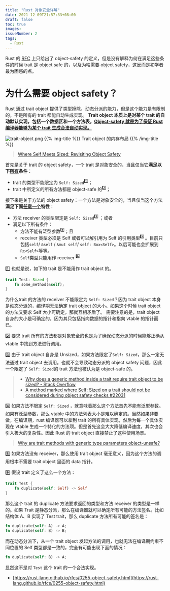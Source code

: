 ```yaml
---
title: "Rust 对象安全详解"
date: 2021-12-09T21:57:33+08:00
draft: false
toc: true
images:
issueNumber: 2
tags: 
  - Rust
---
```


Rust 的 [RFC](https://rust-lang.github.io/rfcs/0255-object-safety.html) 上只给出了 object-safety 的定义，但是没有解释为何在满足这些条件的时候 trait 是 object safe 的，以及为啥需要 object safety，这反而是初学者最为困惑的点。

# 为什么需要 object safety？

Rust 通过 trait object 提供了类型擦除、动态分派的能力，但是这个能力是有限制的，不是所有的 trait 都能自动生成实现。
**Trait object 本质上是对某个 trait 的自动默认实现，包括一个数据区和一个方法表。<u>Object-safety 就是为了保证 Rust 编译器能够为某个 trait 生成合法自动实现。</u>**

![trait-object.png](https://gw.alipayobjects.com/zos/antfincdn/QAgzwRCoT/1644416416.png)
{{% img-title %}} Trait object 的内存布局 {{% /img-title %}} 

> [Where Self Meets Sized: Revisiting Object Safety](https://huonw.github.io/blog/2015/05/where-self-meets-sized-revisiting-object-safety/)

首先是关于 trait 的 object safety，一个 trait 是对象安全的，当且仅当它**满足以下<u>所有</u>条件**：

- trait 的类型不能限定为 `Self: Sized`<sup>1️⃣</sup>；
- trait 中所定义的所有方法都是 object-safe 的<sup>2️⃣</sup>；

接下来是关于方法的 object safety：一个方法是对象安全的，当且仅当这个方法**满足下面<u>任意一个</u>特性**：

- 方法 receiver 的类型限定是 `Self: Sized`<sup>3️⃣ </sup>；或者
- 满足以下所有条件：
   - 方法不能有泛型参数<sup>4️⃣</sup>；且
   - receiver 类型必须是 Self 或者可以解引用为 Self 的引用类型<sup>5️⃣ </sup>。目前只包括`self`/ `&self` / `&mut self`/ `self: Box<Self>`。以后可能也会扩展到 `Rc<Self>`等等。
   - `Self`类型只能用作 receiver <sup>6️⃣ </sup>


1️⃣   也就是说，如下的 trait 是不能用作 trait object 的。
```rust
trait Test: Sized {
	fn some_method(&self);
}
```
为什么trait 的方法的 receiver 不能限定为 `Self: Sized`？因为 trait object 本身是动态分派的，编译期无法确定 trait object 的大小。如果这个时候 trait object 的方法又要求 Self 大小可确定，那就互相矛盾了。
需要注意的是，trait object 自身的大小是可确定的，因为其只包括指向数据的指针和指向 vtable 的指针而已。

2️⃣   要求 trait 所有的方法都是对象安全的也是为了确保动态分派的时候能够正确从 vtable 中找到方法进行调用。

3️⃣   由于 trait object 自身是 Unsized，如果方法限定了`Self: Sized`，那么一定无法通过 trait object 去调用。也就不会导致动态分派的 object safety 问题，因此一个限定了 `Self: Sized`的 trait 方法也被认为是 object-safe 的。

> - [Why does a generic method inside a trait require trait object to be sized? - Stack Overflow](https://stackoverflow.com/questions/42620022/why-does-a-generic-method-inside-a-trait-require-trait-object-to-be-sized)
> - [A method marked where Self: Sized on a trait should not be considered during object safety checks #22031](https://github.com/rust-lang/rust/issues/22031)


4️⃣   如果方法不限定 `Self: Sized` ，就意味着那么这个方法首先不能有泛型参数。如果有泛型参数，那么 vtable 中的方法列表大小是难以确定的。当然如果非要做，在编译期，rust 编译器可以拿到 trait 的所有具体实现，然后为每一个具体实现在 vtable 生成一个特化的方法项。但是首先这会大大降低编译速度，其次也会引入极大的复杂性。因此 Rust 的 trait object 直接禁止了这种使用场景。

> [Why are trait methods with generic type parameters object-unsafe?](https://stackoverflow.com/questions/67767207/why-are-trait-methods-with-generic-type-parameters-object-unsafe)


5️⃣   如果方法没有 receiver，那么使用 trait object 毫无意义，因为这个方法的调用根本不需要 trait object 里面的 data 指针。

6️⃣   假设 trait 定义了这么一个方法：
```rust
trait Test {
	fn duplicate(self: Self) -> Self
}
```
那么这个 trait 的 duplicate 方法要求返回的类型和方法 receiver 的类型是一样的。如果 Trait 是静态分派，那么在编译器就可以确定所有可能的方法签名。比如结构体 A、B 实现了 Test trait，那么 duplicate 方法所有可能的签名是：
```rust
fn duplicate(self: A) -> A;
fn duplicate(self: B) -> B;
```
而在动态分派下，从一个 trait object 发起方法的调用，也就无法在编译期约束不同位置的 Self 类型都是一致的，完全有可能出现下面的情况：

```rust
fn duplicate(self: B) -> A;
```

显然这不是对 `Test` 这个 trait 的一个合法实现。


- [https://rust-lang.github.io/rfcs/0255-object-safety.html](https://rust-lang.github.io/rfcs/0255-object-safety.html)
